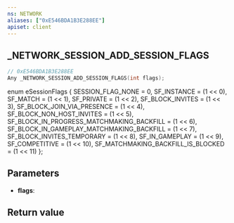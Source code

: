 ```yaml
---
ns: NETWORK
aliases: ["0xE546BDA1B3E288EE"]
apiset: client
---
```

## _NETWORK_SESSION_ADD_SESSION_FLAGS

```c
// 0xE546BDA1B3E288EE
Any _NETWORK_SESSION_ADD_SESSION_FLAGS(int flags);
```

enum eSessionFlags
{
	SESSION_FLAG_NONE = 0,
	SF_INSTANCE = (1 << 0),
	SF_MATCH = (1 << 1),
	SF_PRIVATE = (1 << 2),
	SF_BLOCK_INVITES = (1 << 3),
	SF_BLOCK_JOIN_VIA_PRESENCE = (1 << 4),
	SF_BLOCK_NON_HOST_INVITES = (1 << 5),
	SF_BLOCK_IN_PROGRESS_MATCHMAKING_BACKFILL = (1 << 6),
	SF_BLOCK_IN_GAMEPLAY_MATCHMAKING_BACKFILL = (1 << 7),
	SF_BLOCK_INVITES_TEMPORARY = (1 << 8),
	SF_IN_GAMEPLAY = (1 << 9),
	SF_COMPETITIVE = (1 << 10),
	SF_MATCHMAKING_BACKFILL_IS_BLOCKED = (1 << 11)
};

## Parameters
* **flags**:

## Return value

